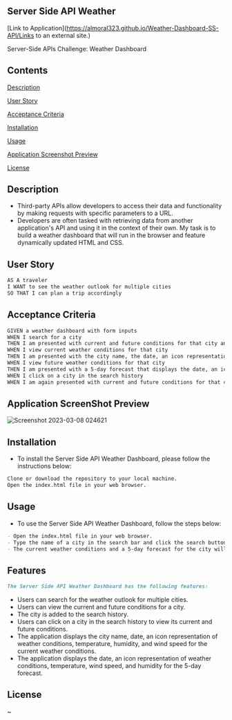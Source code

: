 ## Server Side API Weather

[Link to Application](https://almoral323.github.io/Weather-Dashboard-SS-API/Links to an external site.)

Server-Side APIs Challenge: Weather Dashboard

## Contents

[Description](#description)

[User Story](#userstory)

[Acceptance Criteria](#acceptancecriteria)

[Installation](#installation)

[Usage](#usage)

[Application Screenshot Preview](#application-screenshot-preview)

[License](#license)

## Description

- Third-party APIs allow developers to access their data and functionality by making requests with specific parameters to a URL.
- Developers are often tasked with retrieving data from another application's API and using it in the context of their own.
  My task is to build a weather dashboard that will run in the browser and feature dynamically updated HTML and CSS.

## User Story

```md
AS A traveler
I WANT to see the weather outlook for multiple cities
SO THAT I can plan a trip accordingly
```

## Acceptance Criteria

```md
GIVEN a weather dashboard with form inputs
WHEN I search for a city
THEN I am presented with current and future conditions for that city and that city is added to the search history
WHEN I view current weather conditions for that city
THEN I am presented with the city name, the date, an icon representation of weather conditions, the temperature, the humidity, and the the wind speed
WHEN I view future weather conditions for that city
THEN I am presented with a 5-day forecast that displays the date, an icon representation of weather conditions, the temperature, the wind speed, and the humidity
WHEN I click on a city in the search history
WHEN I am again presented with current and future conditions for that city
```

## Application ScreenShot Preview

![Screenshot 2023-03-08 024621](https://user-images.githubusercontent.com/113931387/223652653-c1009f96-717d-4657-b075-7cf248047963.png)


## Installation

- To install the Server Side API Weather Dashboard, please follow the instructions below:

```md
Clone or download the repository to your local machine.
Open the index.html file in your web browser.
```

## Usage

- To use the Server Side API Weather Dashboard, follow the steps below:

```md
- Open the index.html file in your web browser.
- Type the name of a city in the search bar and click the search button or press the enter key.
- The current weather conditions and a 5-day forecast for the city will be displayed.
```

## Features

```md
The Server Side API Weather Dashboard has the following features:
```

- Users can search for the weather outlook for multiple cities.
- Users can view the current and future conditions for a city.
- The city is added to the search history.
- Users can click on a city in the search history to view its current and future conditions.
- The application displays the city name, date, an icon representation of weather conditions, temperature, humidity, and wind speed for the current weather conditions.
- The application displays the date, an icon representation of weather conditions, temperature, wind speed, and humidity for the 5-day forecast.

## License

~
